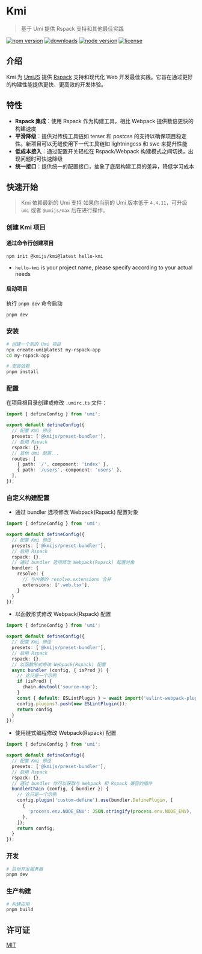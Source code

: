 # Kmi
> 基于 Umi 提供 Rspack 支持和其他最佳实践

<p>
  <a href="https://www.npmjs.com/package/@kmijs/preset-bundler?activeTab=readme"><img src="https://img.shields.io/npm/v/@kmijs/preset-bundler?style=flat-square&colorA=564341&colorB=EDED91" alt="npm version" /></a>
  <a href="https://npmcharts.com/compare/@kmijs/preset-bundler?minimal=true"><img src="https://img.shields.io/npm/dm/@kmijs/preset-bundler.svg?style=flat-square&colorA=564341&colorB=EDED91" alt="downloads" /></a>
  <a href="https://nodejs.org/en/about/previous-releases"><img src="https://img.shields.io/node/v/@kmijs/preset-bundler.svg?style=flat-square&colorA=564341&colorB=EDED91" alt="node version"></a>
  <a href="https://github.com/kmijs/kmi/blob/main/LICENSE"><img src="https://img.shields.io/badge/License-MIT-blue.svg?style=flat-square&colorA=564341&colorB=EDED91" alt="license" /></a>
</p>

## 介绍

Kmi 为 [UmiJS](https://umijs.org/) 提供 [Rspack](https://www.rspack.dev/) 支持和现代化 Web 开发最佳实践。它旨在通过更好的构建性能提供更快、更高效的开发体验。

## 特性
- **Rspack 集成**：使用 Rspack 作为构建工具，相比 Webpack 提供数倍更快的构建速度
- **平滑降级**：提供对传统工具链如 terser 和 postcss 的支持以确保项目稳定性。新项目可以无缝使用下一代工具链如 lightningcss 和 swc 来提升性能
- **低成本接入**：通过配置开关轻松在 Rspack/Webpack 构建模式之间切换，出现问题时可快速降级
- **统一接口**：提供统一的配置接口，抽象了底层构建工具的差异，降低学习成本

## 快速开始

> Kmi 依赖最新的 Umi 支持 如果你当前的 Umi 版本低于 `4.4.11`，可升级 `umi` 或者 `@umijs/max` 后在进行操作。

### 创建 Kmi 项目

#### 通过命令行创建项目

```sh [npm]
npm init @kmijs/kmi@latest hello-kmi
```

* `hello-kmi` is your project name, please specify according to your actual needs

#### 启动项目

执行 `pnpm dev` 命令启动

```sh
pnpm dev
```

### 安装

```bash
# 创建一个新的 Umi 项目
npx create-umi@latest my-rspack-app
cd my-rspack-app

# 安装依赖
pnpm install
```

### 配置

在项目根目录创建或修改 `.umirc.ts` 文件：

```typescript
import { defineConfig } from 'umi';

export default defineConfig({
  // 配置 Kmi 预设
  presets: ['@kmijs/preset-bundler'],
  // 启用 Rspack
  rspack: {},
  // 其他 Umi 配置...
  routes: [
    { path: '/', component: 'index' },
    { path: '/users', component: 'users' },
  ],
});
```

### 自定义构建配置

- 通过 bundler 选项修改 Webpack(Rspack) 配置对象

```typescript
import { defineConfig } from 'umi';

export default defineConfig({
  // 配置 Kmi 预设
  presets: ['@kmijs/preset-bundler'],
  // 启用 Rspack
  rspack: {},
  // 通过 bundler 选项修改 Webpack(Rspack) 配置对象
  bundler: {
    resolve: {
      // 与内置的 resolve.extensions 合并
      extensions: ['.web.tsx'],
    }
  }
});
```
- 以函数形式修改 Webpack(Rspack) 配置
```typescript
import { defineConfig } from 'umi';

export default defineConfig({
  // 配置 Kmi 预设
  presets: ['@kmijs/preset-bundler'],
  // 启用 Rspack
  rspack: {},
  // 以函数形式修改 Webpack(Rspack) 配置
  async bundler (config, { isProd }) {
    // 这只是一个示例
    if (isProd) {
      chain.devtool('source-map');
    }
    const { default: ESLintPlugin } = await import('eslint-webpack-plugin');
    config.plugins?.push(new ESLintPlugin());
    return config
  }
});
```

- 使用链式编程修改 Webpack(Rspack) 配置

```typescript
import { defineConfig } from 'umi';

export default defineConfig({
  // 配置 Kmi 预设
  presets: ['@kmijs/preset-bundler'],
  // 启用 Rspack
  rspack: {},
  // 通过 bundler 你可以获取与 Webpack 和 Rspack 兼容的插件
  bundlerChain (config, { bundler }) {
    // 这只是一个示例
    config.plugin('custom-define').use(bundler.DefinePlugin, [
      {
        'process.env.NODE_ENV': JSON.stringify(process.env.NODE_ENV),
      },
    ]);
    return config;
  }
});
```

### 开发

```bash
# 启动开发服务器
pnpm dev
```

### 生产构建

```bash
# 构建应用
pnpm build
```

## 许可证

[MIT](./LICENSE)
